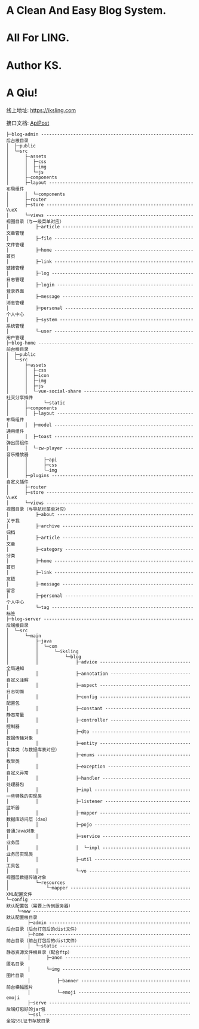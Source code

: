 # A Clean And Easy Blog System.
# All For LING.
# Author KS.
# A Qiu!

线上地址: <a href="https://iksling.com" target="_blank">https://iksling.com</a>

接口文档: <a href="https://console-docs.apipost.cn/preview/3b54a2a0054c5d59/7c4653636015bea1" target="_blank">ApiPost</a>

    ├─blog-admin --------------------------------------------------------- 后台根目录
    │  ├─public
    │  └─src
    │      ├─assets
    │      │  ├─css
    │      │  ├─img
    │      │  └─js
    │      ├─components
    │      ├─layout ------------------------------------------------------ 布局组件
    │      │  └─components
    │      ├─router
    │      ├─store ------------------------------------------------------- VueX
    │      └─views ------------------------------------------------------- 视图目录（与一级菜单对应）
    │          ├─article ------------------------------------------------- 文章管理
    │          ├─file ---------------------------------------------------- 文件管理
    │          ├─home ---------------------------------------------------- 首页
    │          ├─link ---------------------------------------------------- 链接管理
    │          ├─log ----------------------------------------------------- 日志管理
    │          ├─login --------------------------------------------------- 登录界面
    │          ├─message ------------------------------------------------- 消息管理
    │          ├─personal ------------------------------------------------ 个人中心
    │          ├─system -------------------------------------------------- 系统管理
    │          └─user ---------------------------------------------------- 用户管理
    ├─blog-home ---------------------------------------------------------- 前台根目录
    │  ├─public
    │  └─src
    │      ├─assets
    │      │  ├─css
    │      │  ├─icon
    │      │  ├─img
    │      │  ├─js
    │      │  └─vue-social-share ----------------------------------------- 社交分享插件
    │      │      └─static
    │      ├─components
    │      │  ├─layout --------------------------------------------------- 布局组件
    │      │  ├─model ---------------------------------------------------- 通用组件
    │      │  ├─toast ---------------------------------------------------- 弹出层组件
    │      │  └─zw-player ------------------------------------------------ 音乐播放器
    │      │      ├─api
    │      │      ├─css
    │      │      └─img
    │      ├─plugins ----------------------------------------------------- 自定义插件
    │      ├─router
    │      ├─store ------------------------------------------------------- VueX
    │      └─views ------------------------------------------------------- 视图目录（与导航栏菜单对应）
    │          ├─about --------------------------------------------------- 关于我
    │          ├─archive ------------------------------------------------- 归档
    │          ├─article ------------------------------------------------- 文章
    │          ├─category ------------------------------------------------ 分类
    │          ├─home ---------------------------------------------------- 首页
    │          ├─link ---------------------------------------------------- 友链
    │          ├─message ------------------------------------------------- 留言
    │          ├─personal ------------------------------------------------ 个人中心
    │          └─tag ----------------------------------------------------- 标签
    ├─blog-server -------------------------------------------------------- 后端根目录
    │  └─src
    │      └─main
    │          ├─java
    │          │  └─com
    │          │      └─iksling
    │          │          └─blog
    │          │              ├─advice ---------------------------------- 全局通知
    │          │              ├─annotation ------------------------------ 自定义注解
    │          │              ├─aspect ---------------------------------- 日志切面
    │          │              ├─config ---------------------------------- 配置包
    │          │              ├─constant -------------------------------- 静态常量
    │          │              ├─controller ------------------------------ 控制器
    │          │              ├─dto ------------------------------------- 数据传输对象
    │          │              ├─entity ---------------------------------- 实体类（与数据库表对应）
    │          │              ├─enums ----------------------------------- 枚举类
    │          │              ├─exception ------------------------------- 自定义异常
    │          │              ├─handler --------------------------------- 处理器包
    │          │              ├─impl ------------------------------------ 一些特殊的实现类
    │          │              ├─listener -------------------------------- 监听器
    │          │              ├─mapper ---------------------------------- 数据库访问层（dao）
    │          │              ├─pojo ------------------------------------ 普通Java对象
    │          │              ├─service --------------------------------- 业务层
    │          │              │  └─impl --------------------------------- 业务层实现类
    │          │              ├─util ------------------------------------ 工具包
    │          │              └─vo -------------------------------------- 视图层数据传输对象
    │          └─resources
    │              └─mapper --------------------------------------------- XML配置文件
    └─config ------------------------------------------------------------ 默认配置包（需要上传到服务器）
        └─www ----------------------------------------------------------- 默认配置根目录
            ├─admin ----------------------------------------------------- 后台目录（后台打包后的dist文件）
            ├─home ------------------------------------------------------ 前台目录（前台打包后的dist文件）
            │  └─static ------------------------------------------------- 静态资源文件根目录（配合ftp）
            │      ├─anon ----------------------------------------------- 匿名目录
            │      └─img ------------------------------------------------ 图片目录
            │          ├─banner ----------------------------------------- 前台横幅图片
            │          └─emoji ------------------------------------------ emoji
            ├─serve ----------------------------------------------------- 后端打包好的jar包
            └─ssl ------------------------------------------------------- 全站SSL证书存放目录